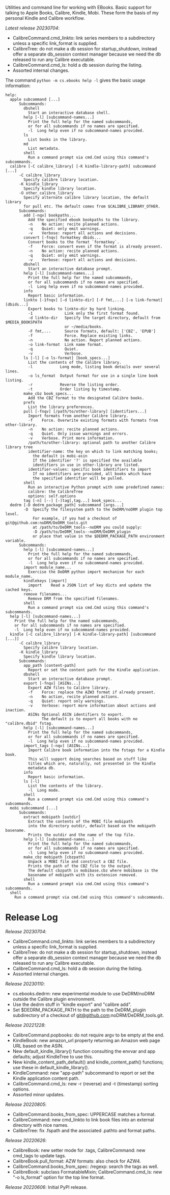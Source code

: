Utilities and command line for working with EBooks.
Basic support for talking to Apple Books, Calibre, Kindle, Mobi.
These form the basis of my personal Kindle and Calibre workflow.

*Latest release 20230704*:
* CalibreCommand.cmd_linkto: link series members to a subdirectory unless a specific link_format is supplied.
* CalibreTree: do not make a db session for startup_shutdown, instead offer a separate db_session context manager because we need the db released to run any Calibre executable.
* CalibreCommand.cmd_ls: hold a db session during the listing.
* Assorted internal changes.

The command `python -m cs.ebooks help -l` gives the basic usage information:

    help:
      apple subcommand [...]
          Subcommands:
            dbshell
              Start an interactive database shell.
            help [-l] [subcommand-names...]
              Print the full help for the named subcommands,
              or for all subcommands if no names are specified.
              -l  Long help even if no subcommand-names provided.
            ls
              List books in the library.
            md
              List metadata.
            shell
              Run a command prompt via cmd.Cmd using this command's subcommands.
      calibre [-C calibre_library] [-K kindle-library-path] subcommand [...]
          -C calibre_library
            Specify calibre library location.
          -K kindle_library
            Specify kindle library location.
          -O other_calibre_library
            Specify alternate calibre library location, the default library
            for pull etc. The default comes from $CALIBRE_LIBRARY_OTHER.
          Subcommands:
            add [-nqv] bookpaths...
              Add the specified ebook bookpaths to the library.
              -n    No action: recite planned actions.
              -q    Quiet: only emit warnings.
              -v    Verbose: report all actions and decisions.
            convert [-fnqv] formatkey dbids...
              Convert books to the format `formatkey`.
              -f    Force: convert even if the format is already present.
              -n    No action: recite planned actions.
              -q    Quiet: only emit warnings.
              -v    Verbose: report all actions and decisions.
            dbshell
              Start an interactive database prompt.
            help [-l] [subcommand-names...]
              Print the full help for the named subcommands,
              or for all subcommands if no names are specified.
              -l  Long help even if no subcommand-names provided.
            info
              Report basic information.
            linkto [-1fnqv] [-d linkto-dir] [-F fmt,...] [-o link-format] [dbids...]
              Export books to linkto-dir by hard linking.
              -1              Link only the first format found.
              -d linkto-dir   Specify the target directory, default from $MEDIA_BOOKSPATH
                              or ~/media/books.
              -F fmt,...      Source formats, default: ['CBZ', 'EPUB']
              -f              Force. Replace existing links.
              -n              No action. Report planned actions.
              -o link-format  Link name format.
              -q              Quiet.
              -v              Verbose.
            ls [-l] [-o ls-format] [book_specs...]
              List the contents of the Calibre library.
              -l            Long mode, listing book details over several lines.
              -o ls_format  Output format for use in a single line book listing.
              -r            Reverse the listing order.
              -t            Order listing by timestamp.
            make_cbz book_specs...
              Add the CBZ format to the designated Calibre books.
            prefs
              List the library preferences.
            pull [-fnqv] [/path/to/other-library] [identifiers...]
              Import formats from another Calibre library.
              -f    Force. Overwrite existing formats with formats from other-library.
              -n    No action: recite planned actions.
              -q    Quiet. Only issue warnings and errors.
              -v    Verbose. Print more information.
              /path/to/other-library: optional path to another Calibre library tree
              identifier-name: the key on which to link matching books;
                the default is mobi-asin
                If the identifier '?' is specified the available
                identifiers in use in other-library are listed.
              identifier-values: specific book identifiers to import
                If no identifiers are provided, all books which have
                the specified identifier will be pulled.
            shell
              Run an interactive Python prompt with some predefined names:
              calibre: the CalibreTree
              options: self.options
            tag [-n] [--] [-]tag[,tag...] book_specs...
      dedrm [-D dedrm_package_path] subcommand [args...]
            -D  Specify the filesystem path to the DeDRM/noDRM plugin top level.
                For example, if you had a checkout of git@github.com:noDRM/DeDRM_tools.git
                at /path/to/DeDRM_tools--noDRM you could supply:
                -D /path/to/DeDRM_tools--noDRM/DeDRM_plugin
                or place that value in the $DEDRM_PACKAGE_PATH environment variable.
          Subcommands:
            help [-l] [subcommand-names...]
              Print the full help for the named subcommands,
              or for all subcommands if no names are specified.
              -l  Long help even if no subcommand-names provided.
            import module_name...
              Exercise the DeDRM python import mechanism for each module_name.
            kindlekeys [import]
              import    Read a JSON list of key dicts and update the cached keys.
            remove filenames...
              Remove DRM from the specified filenames.
            shell
              Run a command prompt via cmd.Cmd using this command's subcommands.
      help [-l] [subcommand-names...]
        Print the full help for the named subcommands,
        or for all subcommands if no names are specified.
        -l  Long help even if no subcommand-names provided.
      kindle [-C calibre_library] [-K kindle-library-path] [subcommand [...]]
          -C calibre_library
            Specify calibre library location.
          -K kindle_library
            Specify kindle library location.
          Subcommands:
            app_path [content-path]
              Report or set the content path for the Kindle application.
            dbshell
              Start an interactive database prompt.
            export [-fnqv] [ASINs...]
              Export AZW files to Calibre library.
              -f    Force: replace the AZW3 format if already present.
              -n    No action, recite planned actions.
              -q    Quiet: report only warnings.
              -v    Verbose: report more information about actions and inaction.
              ASINs Optional ASIN identifiers to export.
                    The default is to export all books with no "calibre.dbid" fstag.
            help [-l] [subcommand-names...]
              Print the full help for the named subcommands,
              or for all subcommands if no names are specified.
              -l  Long help even if no subcommand-names provided.
            import_tags [-nqv] [ASINs...]
              Import Calibre book information into the fstags for a Kindle book.
              This will support doing searches based on stuff like
              titles which are, naturally, not presented in the Kindle
              metadata db.
            info
              Report basic information.
            ls [-l]
              List the contents of the library.
              -l  Long mode.
            shell
              Run a command prompt via cmd.Cmd using this command's subcommands.
      mobi subcommand [...]
          Subcommands:
            extract mobipath [outdir]
              Extract the contents of the MOBI file mobipath
              into the directory outdir, default based on the mobipath basename.
              Prints the outdir and the name of the top file.
            help [-l] [subcommand-names...]
              Print the full help for the named subcommands,
              or for all subcommands if no names are specified.
              -l  Long help even if no subcommand-names provided.
            make_cbz mobipath [cbzpath]
              Unpack a MOBI file and construct a CBZ file.
              Prints the path of the CBZ file to the output.
              The default cbzpath is mobibase.cbz where mobibase is the
              basename of mobipath with its extension removed.
            shell
              Run a command prompt via cmd.Cmd using this command's subcommands.
      shell
        Run a command prompt via cmd.Cmd using this command's subcommands.

# Release Log



*Release 20230704*:
* CalibreCommand.cmd_linkto: link series members to a subdirectory unless a specific link_format is supplied.
* CalibreTree: do not make a db session for startup_shutdown, instead offer a separate db_session context manager because we need the db released to run any Calibre executable.
* CalibreCommand.cmd_ls: hold a db session during the listing.
* Assorted internal changes.

*Release 20230110*:
* cs.ebooks.dedrm: new experimental module to use DeDRM/noDRM outside the Calibre plugin environment.
* Use the dedrm stuff in "kindle export" and "calibre add".
* Set $DEDRM_PACKAGE_PATH to the path to the DeDRM_plugin subdirectory of a checkout of git@github.com:noDRM/DeDRM_tools.git.

*Release 20221228*:
* CalibreCommand.popbooks: do not require argv to be empty at the end.
* KindleBook: new amazon_url property returning an Amazon web page URL based on the ASIN.
* New default_kindle_library() function consulting the envvar and app defaults; adjust KindleTree to use this.
* New kindle_content_path_default() and kindle_content_path() functions; use these in default_kindle_library().
* KindleCommand: new "app-path" subcommand to report or set the Kindle application content path.
* CalibreCommand.cmd_ls: new -r (reverse) and -t (timestamp) sorting options.
* Assorted minor updates.

*Release 20220805*:
* CalibreCommand.books_from_spec: UPPERCASE matches a format.
* CalibreCommand: new cmd_linkto to link book files into an external directory with nice names.
* CalibreTree: fix .fspath and the associated .pathto and format paths.

*Release 20220626*:
* CalibreBook: new setter mode for .tags, CalibreCommand: new cmd_tags to update tags.
* CalibreBook.pull_format: AZW formats: also check for AZW4.
* CalibreCommand.books_from_spec: /regexp: search the tags as well.
* CalibreBook: subclass FormatableMixin; CalibreCommand.cmd_ls: new "-o ls_format" option for the top line format.

*Release 20220606*:
Initial PyPI release.
